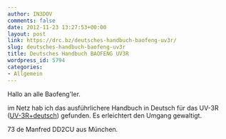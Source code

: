 ```yaml
---
author: IN3DOV
comments: false
date: 2012-11-23 13:27:53+00:00
layout: post
link: https://drc.bz/deutsches-handbuch-baofeng-uv3r/
slug: deutsches-handbuch-baofeng-uv3r
title: Deutsches Handbuch BAOFENG UV3R
wordpress_id: 5794
categories:
- Allgemein
---
```


Hallo an alle Baofeng'ler.





im Netz hab ich das ausführlichere Handbuch in Deutsch für das UV-3R ([UV-3R+deutsch](https://drc.bz/wp-content/uploads/2012/11/UV-3R+deutsch.pdf)) gefunden. Es erleichtert den Umgang gewaltigt.




73 de Manfred DD2CU aus München.




 
